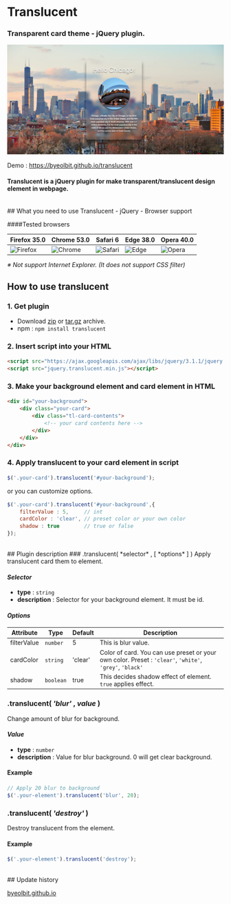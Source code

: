 # Translucent
### Transparent card theme - jQuery plugin.
<img src="https://github.com/byeolbit/byeolbit.github.io/raw/master/title.png?raw=true" alt="Title image" style="max-width:100%;">

Demo : https://byeolbit.github.io/translucent

#### **Translucent** is a jQuery plugin for make transparent/translucent design element in webpage.
<br/>
## What you need to use Translucent
- jQuery
- Browser support

####Tested browsers

Firefox 35.0 | Chrome 53.0  | Safari 6 | Edge 38.0 | Opera 40.0
--------|--------|--------|------|-------
<img src="https://github.com/alrra/browser-logos/raw/master/src/firefox/firefox_128x128.png" alt="Firefox"> | <img src="https://github.com/alrra/browser-logos/raw/master/src/chrome/chrome_128x128.png" alt="Chrome"> | <img src="https://github.com/alrra/browser-logos/raw/master/src/safari/safari_128x128.png" alt="Safari"> | <img src="https://github.com/alrra/browser-logos/raw/master/src/edge/edge_128x128.png" alt="Edge"> | <img src="https://github.com/alrra/browser-logos/raw/master/src/opera/opera_128x128.png" alt="Opera">

*※ Not support Internet Explorer. (It does not support CSS filter)*
<br/>
## How to use translucent

### 1. Get plugin
- Download [zip](https://github.com/byeolbit/translucent/archive/master.zip) or [tar.gz](https://github.com/byeolbit/translucent/archive/master.tar.gz) archive.
- npm : `npm install translucent`

### 2. Insert script into your HTML
```html
<script src="https://ajax.googleapis.com/ajax/libs/jquery/3.1.1/jquery.min.js"></script>
<script src="jquery.translucent.min.js"></script>
```

### 3. Make your background element and card element in HTML

```html
<div id="your-background">
    <div class="your-card">
        <div class="tl-card-contents">
            <!-- your card contents here -->
        </div>
    </div>
</div>
```


### 4. Apply translucent to your card element in script

```javascript
$('.your-card').translucent('#your-background');
```
or you can customize options.


```javascript
$('.your-card').translucent('#your-background',{
    filterValue : 5,     // int
    cardColor : 'clear', // preset color or your own color
    shadow : true        // true or false
});
```
<br/>
## Plugin description
### .translucent( *selector* , [ *options* ] )
Apply translucent card them to element.

#### *Selector*
+ **type** : `string`
+ **description** : Selector for your background element. It must be id.

#### *Options*

Attribute | Type | Default | Description
--------- | ---- | ------- | -----------
filterValue | `number` | 5 | This is blur value.
cardColor | `string` | 'clear' | Color of card. You can use preset or your own color. Preset : `'clear'`, `'white'`, `'grey'`, `'black'`
shadow | `boolean` | true | This decides shadow effect of element. `true` applies effect.

### .translucent( *'blur'* , *value* )
Change amount of blur for background.

#### *Value*
+ **type** : `number`
+ **description** : Value for blur background. 0 will get clear background.

#### Example
```javascript
// Apply 20 blur to background
$('.your-element').translucent('blur', 20);
```

### .translucent( *'destroy'* )
Destroy translucent from the element.

#### Example
```javascript
$('.your-element').translucent('destroy');
```

<br/>
## Update history

[byeolbit.github.io](https://byeolbit.github.io/translucent/2017/01/28/translucent-update-history.html) 
